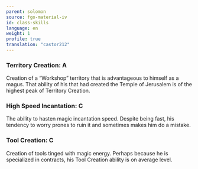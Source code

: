 ```yaml
---
parent: solomon
source: fgo-material-iv
id: class-skills
language: en
weight: 1
profile: true
translation: "castor212"
---
```


### Territory Creation: A

Creation of a “Workshop” territory that is advantageous to himself as a magus.
That ability of his that had created the Temple of Jerusalem is of the highest peak of Territory Creation.

### High Speed Incantation: C

The ability to hasten magic incantation speed.
Despite being fast, his tendency to worry prones to ruin it and sometimes makes him do a mistake.

### Tool Creation: C

Creation of tools tinged with magic energy.
Perhaps because he is specialized in contracts, his Tool Creation ability is on average level.
